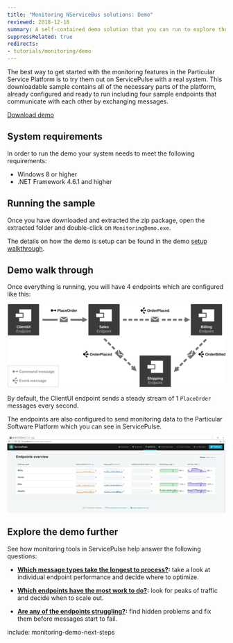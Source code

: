 ```yaml
---
title: "Monitoring NServiceBus solutions: Demo"
reviewed: 2018-12-18
summary: A self-contained demo solution that you can run to explore the monitoring features of the Particular Service Platform.
suppressRelated: true
redirects:
- tutorials/monitoring/demo
---
```


The best way to get started with the monitoring features in the Particular Service Platform is to try them out on ServicePulse with a real system. This downloadable sample contains all of the necessary parts of the platform, already configured and ready to run including four sample endpoints that communicate with each other by exchanging messages.

<div class="text-center inline-download hidden-xs"><a id='download-demo' href='https://s3.amazonaws.com/particular.downloads/MonitoringDemo/Particular.MonitoringDemo.zip' class="btn btn-primary btn-lg"><span class="glyphicon glyphicon-download-alt" aria-hidden="true"></span> Download demo</a>
</div>


## System requirements

In order to run the demo your system needs to meet the following requirements:

- Windows 8 or higher
- .NET Framework 4.6.1 and higher

## Running the sample

Once you have downloaded and extracted the zip package, open the extracted folder and double-click on `MonitoringDemo.exe`.

The details on how the demo is setup can be found in the demo [setup walkthrough](walkthrough-setup.md).

## Demo walk through

Once everything is running, you will have 4 endpoints which are configured like this:

![Solution Diagram](diagram.svg "width=680")

By default, the ClientUI endpoint sends a steady stream of 1 `PlaceOrder` messages every second.

The endpoints are also configured to send monitoring data to the Particular Software Platform which you can see in ServicePulse.

![Service Pulse monitoring tab showing sample endpoints](servicepulse-monitoring-tab-sample-low-throughput.png)

## Explore the demo further

See how monitoring tools in ServicePulse help answer the following questions:

- **[Which message types take the longest to process?](walkthrough-1.md):** take a look at individual endpoint performance and decide where to optimize.

- **[Which endpoints have the most work to do?](walkthrough-2.md):** look for peaks of traffic and decide when to scale out. 

- **[Are any of the endpoints struggling?](walkthrough-3.md):** find hidden problems and fix them before messages start to fail.

include: monitoring-demo-next-steps

